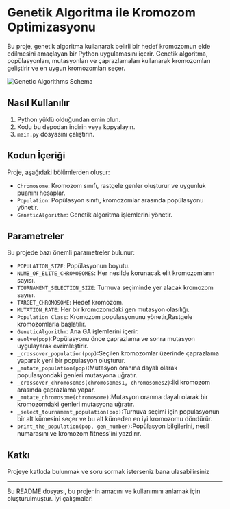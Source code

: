 # Genetik Algoritma ile Kromozom Optimizasyonu

Bu proje, genetik algoritma kullanarak belirli bir hedef kromozomun elde edilmesini amaçlayan bir Python uygulamasını içerir. Genetik algoritma, popülasyonları, mutasyonları ve çaprazlamaları kullanarak kromozomları geliştirir ve en uygun kromozomları seçer.


![Genetic Algorithms Schema](https://miro.medium.com/v2/resize:fit:964/1*HP8JVxlJtOv14rGLJfXEzA.png)

## Nasıl Kullanılır

1. Python yüklü olduğundan emin olun.
2. Kodu bu depodan indirin veya kopyalayın.
3. `main.py` dosyasını çalıştırın.

## Kodun İçeriği

Proje, aşağıdaki bölümlerden oluşur:

- `Chromosome`: Kromozom sınıfı, rastgele genler oluşturur ve uygunluk puanını hesaplar.
- `Population`: Popülasyon sınıfı, kromozomlar arasında popülasyonu yönetir.
- `GeneticAlgorithm`: Genetik algoritma işlemlerini yönetir.

## Parametreler

Bu projede bazı önemli parametreler bulunur:

- `POPULATION_SIZE`: Popülasyonun boyutu.
- `NUMB_OF_ELITE_CHROMOSOMES`: Her nesilde korunacak elit kromozomların sayısı.
- `TOURNAMENT_SELECTION_SIZE`: Turnuva seçiminde yer alacak kromozom sayısı.
- `TARGET_CHROMOSOME`: Hedef kromozom.
- `MUTATION_RATE`: Her bir kromozomdaki gen mutasyon olasılığı.
- `Population Class`: Kromozom populasyonunu yönetir,Rastgele kromozomlarla başlatılır.
- `GeneticAlgorithm`: Ana GA işlemlerini içerir.
- `evolve(pop)`:Popülasyonu önce çaprazlama ve sonra mutasyon uygulayarak evrimleştirir.
- `_crossover_population(pop)`:Seçilen kromozomlar üzerinde çaprazlama yaparak yeni bir populasyon oluşturur.
- `_mutate_population(pop)`:Mutasyon oranına dayalı olarak populasyondaki genleri mutasyona uğratır.
- `_crossover_chromosomes(chromosomes1, chromosomes2)`:İki kromozom arasında çaprazlama yapar.
- `_mutate_chromosome(chromosome)`:Mutasyon oranına dayalı olarak bir kromozomdaki genleri mutasyona uğratır.
- `_select_tournament_population(pop)`:Turnuva seçimi için populasyonun bir alt kümesini seçer ve bu alt kümeden en iyi kromozomu döndürür.
- `print_the_population(pop, gen_number)`:Popülasyon bilgilerini, nesil numarasını ve kromozom fitness'ini yazdırır.

## Katkı

Projeye katkıda bulunmak ve soru sormak isterseniz bana ulasabilirsiniz



---

Bu README dosyası, bu projenin amacını ve kullanımını anlamak için oluşturulmuştur. İyi çalışmalar!
